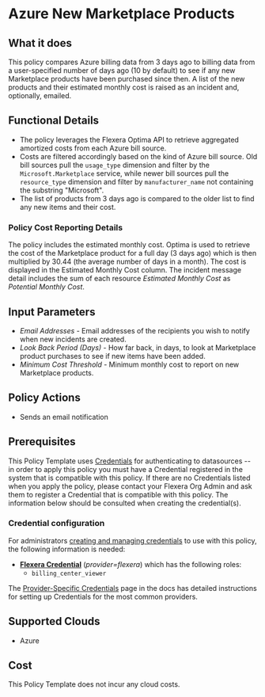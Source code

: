 # Azure New Marketplace Products

## What it does

This policy compares Azure billing data from 3 days ago to billing data from a user-specified number of days ago (10 by default) to see if any new Marketplace products have been purchased since then. A list of the new products and their estimated monthly cost is raised as an incident and, optionally, emailed.

## Functional Details

- The policy leverages the Flexera Optima API to retrieve aggregated amortized costs from each Azure bill source.
- Costs are filtered accordingly based on the kind of Azure bill source. Old bill sources pull the `usage_type` dimension and filter by the `Microsoft.Marketplace` service, while newer bill sources pull the `resource_type` dimension and filter by `manufacturer_name` not containing the substring "Microsoft".
- The list of products from 3 days ago is compared to the older list to find any new items and their cost.

### Policy Cost Reporting Details

The policy includes the estimated monthly cost. Optima is used to retrieve the cost of the Marketplace product for a full day (3 days ago) which is then multiplied by 30.44 (the average number of days in a month). The cost is displayed in the Estimated Monthly Cost column. The incident message detail includes the sum of each resource *Estimated Monthly Cost* as *Potential Monthly Cost*.

## Input Parameters

- *Email Addresses* - Email addresses of the recipients you wish to notify when new incidents are created.
- *Look Back Period (Days)* - How far back, in days, to look at Marketplace product purchases to see if new items have been added.
- *Minimum Cost Threshold* - Minimum monthly cost to report on new Marketplace products.

## Policy Actions

- Sends an email notification

## Prerequisites

This Policy Template uses [Credentials](https://docs.flexera.com/flexera/EN/Automation/ManagingCredentialsExternal.htm) for authenticating to datasources -- in order to apply this policy you must have a Credential registered in the system that is compatible with this policy. If there are no Credentials listed when you apply the policy, please contact your Flexera Org Admin and ask them to register a Credential that is compatible with this policy. The information below should be consulted when creating the credential(s).

### Credential configuration

For administrators [creating and managing credentials](https://docs.flexera.com/flexera/EN/Automation/ManagingCredentialsExternal.htm) to use with this policy, the following information is needed:

- [**Flexera Credential**](https://docs.flexera.com/flexera/EN/Automation/ProviderCredentials.htm) (*provider=flexera*) which has the following roles:
  - `billing_center_viewer`

The [Provider-Specific Credentials](https://docs.flexera.com/flexera/EN/Automation/ProviderCredentials.htm) page in the docs has detailed instructions for setting up Credentials for the most common providers.

## Supported Clouds

- Azure

## Cost

This Policy Template does not incur any cloud costs.
